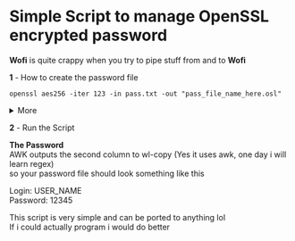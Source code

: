 # **Simple Script to manage OpenSSL encrypted password**  
**Wofi** is quite crappy when you try to pipe stuff from and to **Wofi**  
  
**1** - How to create the password file  
  
```openssl aes256 -iter 123 -in pass.txt -out "pass_file_name_here.osl"```  
<details>
  <summary>More</summary>
  <br>
  I have used <b>aes256</b> for this script, but you can change it as you please (Read the openssl man page if you don't like it)  
  <br>
  for <b>-iter</b> i used <b>123</b> as example, but you don't need to use if if you don't want, you can omit the <b>ITER</b> flag in the script  
  <br>
  the <b>ITER</b> flag will ask for the number you have set  
  <br>
  the <b>PASS</b> flag will ask for the <b>Password</b> of the file  
  <br>
  i don't know yet how to make wofi specify it in the title without using <b>--normal-window</b>
  <br>
you can remove the <b>--password</b> flag if you don't really care about it
  <br>
  edit <b>PASSDIR</b> to point to the directory with your passwords
  </details>

**2** - Run the Script

**The Password**  
AWK outputs the second column to wl-copy (Yes it uses awk, one day i will learn regex)  
so your password file should look something like this  

Login: USER_NAME  
Password: 12345  

This script is very simple and can be ported to anything lol  
If i could actually program i would do better
